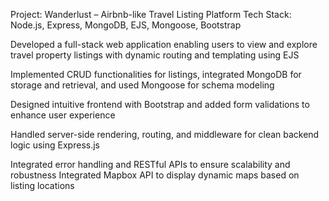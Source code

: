 Project: Wanderlust – Airbnb-like Travel Listing Platform
Tech Stack: Node.js, Express, MongoDB, EJS, Mongoose, Bootstrap

Developed a full-stack web application enabling users to view and explore travel property listings with dynamic routing and templating using EJS

Implemented CRUD functionalities for listings, integrated MongoDB for storage and retrieval, and used Mongoose for schema modeling

Designed intuitive frontend with Bootstrap and added form validations to enhance user experience

Handled server-side rendering, routing, and middleware for clean backend logic using Express.js

Integrated error handling and RESTful APIs to ensure scalability and robustness
Integrated Mapbox API to display dynamic maps based on listing locations
